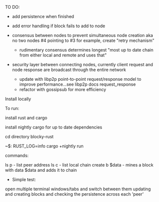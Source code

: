 TO DO:

+ add persistence when finished

+ add error handling if block fails to add to node

+ consensus between nodes to prevent simultaneous node creation aka no two nodes #4 pointing to #3 for example, create "retry mechanism"
	- rudimentary consensus determines longest "most up to date chain from either local and remote and uses that"

+ security layer between connecting nodes, currently client request and node response are broadcast through the entire network
	- update with libp2p point-to-point request/response model to improve performance...see libp2p docs request_response
	- refactor with gossipsub for more efficiency

Install locally

To run:

install rust and cargo

install nightly cargo for up to date dependencies

cd directory blocky-rust

 ~$:  RUST_LOG=info cargo +nightly run


commands:

ls p - list peer address
ls c - list local chain
create b $data - mines a block with data $data and adds it to chain

- Simple test:

open multiple terminal windows/tabs and switch between them updating and creating blocks and checking the persistence across each 'peer'

